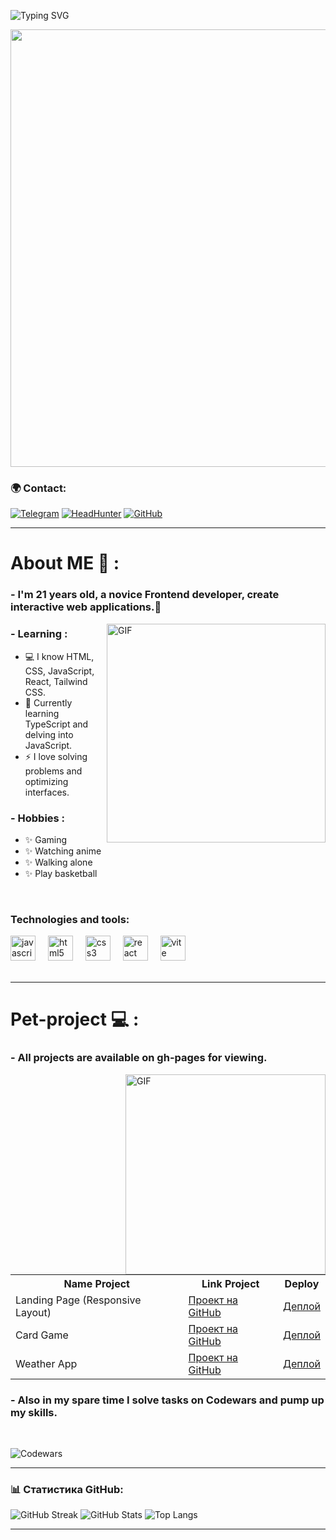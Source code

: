  ![Typing SVG](https://readme-typing-svg.demolab.com?font=Fira+Code&pause=1000&color=6793F7&width=435&lines=Hi👋%2C+everyone!+I'm+Michael.;Welcome+to+my+Github+profile!+)

<p align="center">
 
  <img src="https://i.pinimg.com/originals/90/70/32/9070324cdfc07c68d60eed0c39e77573.gif" width="700">
</p>






### 🌍 Contact:
[![Telegram](https://img.shields.io/badge/Telegram-26A5E4?style=for-the-badge&logo=telegram&logoColor=white)](https://t.me/darknesszxc)
[![HeadHunter](https://img.shields.io/badge/HeadHunter-990000?style=for-the-badge&logo=hh.ru&logoColor=white)](https://hh.ru/resume/7e5f8b19ff0d9731510039ed1f7a4a46484a6f)
[![GitHub](https://img.shields.io/badge/GitHub-181717?style=for-the-badge&logo=github&logoColor=white)](https://github.com/darknesszxc)




---
# About ME 💬 :

### - I'm 21 years old, a novice Frontend developer, create interactive web applications.🎨



<img hight="359" width="350" alt="GIF" align="right" src="https://i.pinimg.com/736x/ff/d6/8a/ffd68a8dcfe161385f57e1d39a9ea94b.jpg">


### - Learning :


- 💻 I know HTML, CSS, JavaScript, React, Tailwind CSS.
- 🌱 Currently learning TypeScript and delving into JavaScript.
- ⚡ I love solving problems and optimizing interfaces.


### - Hobbies : 
- ✨ Gaming 
- ✨ Watching аnime
- ✨ Walking аlone 
- ✨ Play basketball

</br>

 


### Technologies and tools:

<div align="left" >
  <img src="https://cdn.jsdelivr.net/gh/devicons/devicon/icons/javascript/javascript-original.svg" height="40" alt="javascript logo"  />
  <img width="12" />
  <img src="https://cdn.jsdelivr.net/gh/devicons/devicon/icons/html5/html5-original.svg" height="40" alt="html5 logo"  />
  <img width="12" />
  <img src="https://cdn.jsdelivr.net/gh/devicons/devicon/icons/css3/css3-original.svg" height="40" alt="css3 logo"  />
  <img width="12" />
  <img src="https://cdn.jsdelivr.net/gh/devicons/devicon/icons/react/react-original.svg" height="40" alt="react logo"  />
  <img width="12" />
  <img src="https://skillicons.dev/icons?i=vite" height="40" alt="vite logo"  />
  <img width="12" />

</div>


</br>

---

# Pet-project 💻 :

### - All projects are available on gh-pages for viewing.



<img hight="800" width="320" alt="GIF" align="right" src="https://i.pinimg.com/736x/b4/1f/06/b41f064d8224adc54134408638d08f49.jpg">


<p align="left">
  <table>
    <tr>
      <th>Name Project</th>
      <th>Link Project</th>
      <th>Deploy</th>
    </tr>
    <tr>
      <td>Landing Page (Responsive Layout)</td>
      <td><a href="https://github.com/darknesszxc/landing-page">Проект на GitHub</a></td>
      <td><a href="https://darknesszxc.github.io/landing-page/">Деплой</a></td>
    </tr>
    <tr>
      <td>Card Game</td>
      <td><a href="https://github.com/darknesszxc/cards-game">Проект на GitHub</a></td>
      <td><a href="https://darknesszxc.github.io/cards-game/">Деплой</a></td>
    </tr>
    <tr>
      <td>Weather App</td>
      <td><a href="https://github.com/darknesszxc/WeatherApp">Проект на GitHub</a></td>
      <td><a href="https://darknesszxc.github.io/WeatherApp/">Деплой</a></td>
    </tr>
  </table>
</p>


### - Also in my spare time I solve tasks on Codewars and pump up my skills.

</br>

![Codewars](https://github.r2v.ch/codewars?user=darknesszxc&stroke=%23BB432C&theme=gradient_midnight_puple_by_level)



---




### 📊 Статистика GitHub:
![GitHub Streak](https://github-readme-streak-stats.herokuapp.com/?user=darknesszxc&theme=radical)
![GitHub Stats](https://github-readme-stats.vercel.app/api?username=darknesszxc&show_icons=true&theme=radical)
![Top Langs](https://github-readme-stats.vercel.app/api/top-langs/?username=darknesszxc&layout=compact&theme=radical)

---





